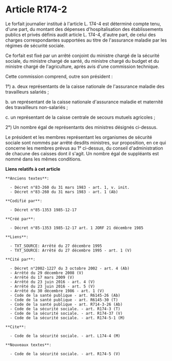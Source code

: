# Article R174-2

Le forfait journalier institué à l'article L. 174-4 est déterminé compte tenu, d'une part, du montant des dépenses
d'hospitalisation des établissements publics et privés définis audit article L. 174-4, d'autre part, de celui des charges
correspondantes supportées au titre de l'assurance maladie par les régimes de sécurité sociale. 

Ce forfait est fixé par un arrêté conjoint du ministre chargé de la sécurité sociale, du ministre chargé de santé, du
ministre chargé du budget et du ministre chargé de l'agriculture, après avis d'une commission technique. 

Cette commission comprend, outre son président   : 

1°) a. deux représentants de la caisse nationale de l'assurance maladie des travailleurs salariés ; 

b. un représentant de la caisse nationale d'assurance maladie et maternité des travailleurs non-salariés ; 

c. un représentant de la caisse centrale de secours mutuels agricoles ; 

2°) Un nombre égal de représentants des ministres désignés ci-dessus. 

Le président et les membres représentant les organismes de sécurité sociale sont nommés par arrêté desdits ministres, sur
proposition, en ce qui concerne les membres prévus au 1° ci-dessus, du conseil d'administration de chacune des caisses dont
il s'agit. Un nombre égal de suppléants est nommé dans les mêmes conditions.

**Liens relatifs à cet article**

	**Anciens textes**:

	  - Décret n°83-260 du 31 mars 1983 - art. 1, v. init.
	  - Décret n°83-260 du 31 mars 1983 - art. 1 (Ab)

	**Codifié par**:

	  - Décret n°85-1353 1985-12-17

	**Créé par**:

	  - Décret n°85-1353 1985-12-17 art. 1 JORF 21 décembre 1985

	**Liens**:

	  - TXT_SOURCE: Arrêté du 27 décembre 1995
	  - TXT_SOURCE: Arrêté du 27 décembre 1995 - art. 1 (V)

	**Cité par**:

	  - Décret n°2002-1227 du 3 octobre 2002 - art. 4 (Ab)
	  - Arrêté du 29 décembre 2008 (V)
	  - Arrêté du 17 mars 2009 (V)
	  - Arrêté du 23 juin 2016 - art. 4 (V)
	  - Arrêté du 23 juin 2016 - art. 5 (V)
	  - Arrêté du 30 décembre 1986 - art. 1 (V)
	  - Code de la santé publique - art. R6145-26 (Ab)
	  - Code de la santé publique - art. R6145-30 (T)
	  - Code de la santé publique - art. R714-3-26 (Ab)
	  - Code de la sécurité sociale. - art. R174-3 (T)
	  - Code de la sécurité sociale. - art. R174-37 (V)
	  - Code de la sécurité sociale. - art. R174-5-1 (M)

	**Cite**:

	  - Code de la sécurité sociale. - art. L174-4 (M)

	**Nouveaux textes**:

	  - Code de la sécurité sociale. - art. R174-5 (V)
